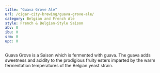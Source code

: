 ```yaml
---
title: "Guava Grove Ale"
url: /cigar-city-brewing/guava-grove-ale/
category: Belgian and French Ale
style: French & Belgian-Style Saison
abv: 8
ibu: 0
srm: 0
upc: 0
---
```

Guava Grove is a Saison which is fermented with guava. The guava adds sweetness and acidity to the prodigious fruity esters imparted by the warm fermentation temperatures  of the Belgian yeast strain.
